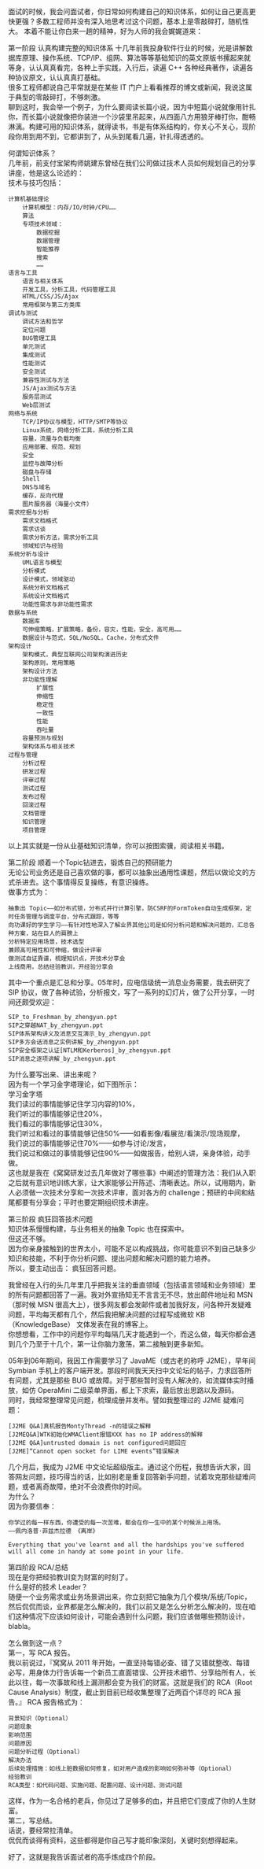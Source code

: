面试的时候，我会问面试者，你日常如何构建自己的知识体系，如何让自己更高更快更强？多数工程师并没有深入地思考过这个问题，基本上是零敲碎打，随机性大。
本着不能让你白来一趟的精神，好为人师的我会娓娓道来：
 
第一阶段 认真构建完整的知识体系
十几年前我投身软件行业的时候，光是讲解数据库原理、操作系统、TCP/IP、组网、算法等等基础知识的英文原版书摞起来就等身，认认真真看完，各种上手实践，入行后，读遍 C++ 各种经典著作，读遍各种协议原文，认认真真打基础。  
很多工程师都说自己平常就是在某些 IT 门户上看看推荐的博文或新闻，我说这属于典型的零敲碎打，不够刺激。  
聊到这时，我会举一个例子，为什么要阅读长篇小说，因为中短篇小说就像用针扎你，而长篇小说就像把你装进一个沙袋里吊起来，从四面八方用狼牙棒打你，酣畅淋漓。构建可用的知识体系，就得读书，书是有体系结构的，你关心不关心，现阶段你用到用不到，它都讲到了，从头到尾看几遍，针扎得透透的。  
 
何谓知识体系？  
几年前，前支付宝架构师姚建东曾经在我们公司做过技术人员如何规划自己的分享讲座，他是这么论述的：  
技术与技巧包括：

    计算机基础理论
        计算机模型：内存/IO/时钟/CPU……
        算法
        专项技术领域：
            数据挖掘
            数据管理
            智能推荐
            搜索
            ……
    语言与工具
        语言与相关体系
        开发工具，分析工具，代码管理工具
        HTML/CSS/JS/Ajax
        常用框架与第三方类库
    调试与测试
        调试方法和哲学
        定位问题
        BUG管理工具
        单元测试
        集成测试
        性能测试
        安全测试
        兼容性测试与方法
        JS/Ajax测试与方法
        服务层测试
        Web层测试
    网络与系统
        TCP/IP协议与模型，HTTP/SMTP等协议
        Linux系统，网络分析工具，系统分析工具
        容量，流量与负载均衡
        应用部署、规范、规划
        安全
        监控与故障分析
        磁盘与存储
        Shell
        DNS与域名
        缓存，反向代理
        图片服务器（海量小文件）
    需求挖掘与分析
        需求文档格式
        需求访谈
        需求分析方法，需求分析工具
        领域知识与经验
    系统分析与设计
        UML语言与模型
        分析模式
        设计模式，领域驱动
        系统分析文档格式
        系统设计文档格式
        功能性需求与非功能性需求
    数据与系统
        数据库
        可伸缩策略，扩展策略，备份，容灾，性能，安全，高可用……
        数据设计与范式，SQL/NoSQL，Cache，分布式文件
    架构设计
        架构模式，典型互联网公司架构演进历史
        架构原则，常用策略
        架构设计方法
        非功能性理解
            扩展性
            伸缩性
            稳定性
            一致性
            性能
            吞吐量
        容量预测与规划
        架构体系与相关技术
    过程与管理
        分析过程
        研发过程
        评审过程
        测试过程
        发布过程
        回滚过程
        文档管理
        知识管理
        项目管理

以上其实就是一份从业基础知识清单，你可以按图索骥，阅读相关书籍。
 
第二阶段 顺着一个Topic钻进去，锻炼自己的预研能力  
无论公司业务还是自己喜欢做的事，都可以抽象出通用性课题，然后以做论文的方式杀进去。这个事情得反复操练，有意识操练。  
做事方式为：

    抽象出 Topic——如分布式锁，分布式并行计算引擎，防CSRF的FormToken自动生成框架，定时任务管理与调度平台，分布式跟踪，等等  
    向功课好的学生学习——有针对性地深入了解业界其他公司是如何分析问题和解决问题的，汇总各种方案，站在巨人的肩膀上  
    分析特定应用场景，技术选型  
    兼顾高可用性和可伸缩，做设计评审  
    做测试自证靠谱，梳理知识点，开技术分享会  
    上线商用，总结经验教训，开经验分享会  

 
其中一个重点是汇总和分享。05年时，应电信级统一消息业务需要，我去研究了 SIP 协议，做了各种试验，分析报文，写了一系列的幻灯片，做了公开分享，一时间还颇受欢迎：

    SIP_to_Freshman_by_zhengyun.ppt
    SIP之穿越NAT_by_zhengyun.ppt
    SIP体系架构讲义及消息交互演示_by_zhengyun.ppt
    SIP多方会话消息之实例讲解_by_zhengyun.ppt
    SIP安全框架之认证[NTLM和Kerberos]_by_zhengyun.ppt
    SIP消息之逐项讲解_by_zhengyun.ppt

为什么要写出来、讲出来呢？  
因为有一个学习金字塔理论，如下图所示：  
学习金字塔  
我们读过的事情能够记住学习内容的10%，  
我们听过的事情能够记住20%，  
我们看过的事情能够记住30%，  
我们听过和看过的事情能够记住50%——如看影像/看展览/看演示/现场观摩，  
我们说过的事情能够记住70%——如参与讨论/发言，  
我们说过和做过的事情能够记住90%——如做报告，给别人讲，亲身体验，动手做。  
这也就是我在《窝窝研发过去几年做对了哪些事》中阐述的管理方法：我们从入职之后就有意识地训练大家，让大家能够公开陈述、清晰表达。所以，试用期内，新人必须做一次技术分享和一次技术评审，面对各方的 challenge；预研的中间和结尾都要有分享会；平时也要定期组织技术讲座。  
 
第三阶段 疯狂回答技术问题  
知识体系慢慢构建，与业务相关的抽象 Topic 也在探索中。  
但这还不够。  
因为你亲身接触到的世界太小，可能不足以构成挑战，你可能意识不到自己缺多少知识和技能，不利于你分析问题、提出问题和解决问题的能力培养。  
所以，要主动出击： 
疯狂回答问题。  
 
我曾经在入行的头几年里几乎把我关注的垂直领域（包括语言领域和业务领域）里的所有问题都回答了一遍。我对外宣扬知无不言言无不尽，放出邮件地址和 MSN（那时候 MSN 很高大上），很多网友都会发邮件或者加我好友，问各种开发疑难问题，平均每天都有几个，然后我把解决问题的过程写成微软 KB（KnowledgeBase） 文体发表在我的博客上。  
你想想看，工作中的问题你平均每隔几天才能遇到一个，而这么做，每天你都会遇到几个乃至于十几个，第一让你脑力激荡，第二接触到更多新知。  
 
05年到06年期间，我因工作需要学习了 JavaME（或古老的称呼 J2ME），早年间 Symbian 手机上的客户端开发。那段时间我天天扫中文论坛的帖子，力求回答所有问题，尤其是那些 BUG 或故障。对于那些暂时没有人解决的，如流媒体实时播放，如仿 OperaMini 二级菜单界面，都上下求索，最后放出思路以及源码。  
同时，我经常整理常见问题，梳理成册并发布。譬如我整理过的 J2ME 疑难问题：  

    [J2ME Q&A]真机报告MontyThread -n的错误之解释
    [J2MEQ&A]WTK初始化WMAClient报错XXX has no IP address的解释
    [J2ME Q&A]untrusted domain is not configured问题回应
    [J2ME]“Cannot open socket for LIME events”错误解决

几个月后，我成为 J2ME 中文论坛超级版主。通过这个历程，我想告诉大家，回答网友问题，技巧得当的话，比如别老是重复回答新手问题，试着攻克那些疑难问题，或者离奇故障，绝对不会浪费你的时间。  
为什么？  
因为你要信奉：  

    你学过的每一样东西，你遭受的每一次苦难，都会在你一生中的某个时候派上用场。
    ——佩内洛普·菲兹杰拉德 《离岸》
     
    Everything that you've learnt and all the hardships you've suffered will all come in handy at some point in your life.

 
第四阶段 RCA/总结  
现在是你把经验教训变为财富的时刻了。  
什么是好的技术 Leader？  
随便一个业务需求或业务场景讲出来，你立刻把它抽象为几个模块/系统/Topic，然后侃侃而谈，业界都是怎么解决的，我们以前又是怎么分析怎么解决的，现在咱们这种情况下应该如何设计，可能会遇到什么问题，我们应该做哪些预防设计，blabla。  
 
怎么做到这一点？  
第一，写 RCA 报告。  
我以前说过，『窝窝从 2011 年开始，一直坚持每错必查、错了又错就整改、每错必写，用身体力行告诉每一个新员工直面错误、公开技术细节、分享给所有人，长此以往，每一次事故和线上漏测都会变为我们的财富。这就是我们的 RCA（Root Cause Analysis）制度，截止到目前已经收集整理了近两百个详尽的 RCA 报告。』
RCA 报告格式为：  
 
    背景知识（Optional）
    问题现象
    影响范围
    问题原因
    问题分析过程（Optional）
    解决办法
    后续处理措施：如线上脏数据如何修复，如对用户造成的影响如何弥补等（Optional）
    经验教训
    RCA类型：如代码问题、实施问题、配置问题、设计问题、测试问题

这样，作为一名合格的老兵，你见过了足够多的血，并且把它们变成了你的人生财富。  
第二，写总结。  
话说，要经常拉清单。  
侃侃而谈得有资料，这些都得是你自己写才能印象深刻，关键时刻想得起来。 
 
好了，这就是我告诉面试者的高手炼成四个阶段。  
